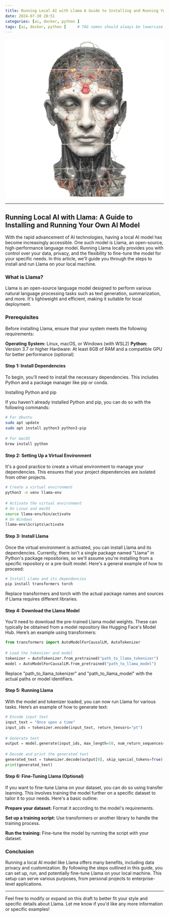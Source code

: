 ```yaml
---
title: Running Local AI with Llama A Guide to Installing and Running Your Own AI Model
date: 2024-07-30 20:51
categories: [ai, docker, python ]
tags: [ai, docker, python ]     # TAG names should always be lowercase
---
```



![Tkubernetes is beautiful!](/assets/img/local-ai.png "local-ai-img")

---

## Running Local AI with Llama: A Guide to Installing and Running Your Own AI Model

With the rapid advancement of AI technologies, having a local AI model has become increasingly accessible. One such model is Llama, an open-source, high-performance language model. Running Llama locally provides you with control over your data, privacy, and the flexibility to fine-tune the model for your specific needs. In this article, we'll guide you through the steps to install and run Llama on your local machine.

### What is Llama?
Llama is an open-source language model designed to perform various natural language processing tasks such as text generation, summarization, and more. It's lightweight and efficient, making it suitable for local deployment.

### Prerequisites
Before installing Llama, ensure that your system meets the following requirements:

__Operating System:__ Linux, macOS, or Windows (with WSL2)
__Python:__ Version 3.7 or higher
Hardware: At least 8GB of RAM and a compatible GPU for better performance (optional)

#### Step 1: Install Dependencies
To begin, you'll need to install the necessary dependencies. This includes Python and a package manager like pip or conda.

Installing Python and pip

If you haven't already installed Python and pip, you can do so with the following commands:
```bash
# For Ubuntu
sudo apt update
sudo apt install python3 python3-pip

# For macOS
brew install python
```
#### Step 2: Setting Up a Virtual Environment
It's a good practice to create a virtual environment to manage your dependencies. This ensures that your project dependencies are isolated from other projects.
```bash
# Create a virtual environment
python3 -m venv llama-env

# Activate the virtual environment
# On Linux and macOS
source llama-env/bin/activate
# On Windows
llama-env\Scripts\activate
```
#### Step 3: Install Llama
Once the virtual environment is activated, you can install Llama and its dependencies. Currently, there isn't a single package named "Llama" in Python's package repositories, so we'll assume you're installing from a specific repository or a pre-built model. Here's a general example of how to proceed:
```bash
# Install Llama and its dependencies
pip install transformers torch
```
Replace transformers and torch with the actual package names and sources if Llama requires different libraries.
#### Step 4: Download the Llama Model
You'll need to download the pre-trained Llama model weights. These can typically be obtained from a model repository like Hugging Face's Model Hub. Here’s an example using transformers:
```python
from transformers import AutoModelForCausalLM, AutoTokenizer

# Load the tokenizer and model
tokenizer = AutoTokenizer.from_pretrained("path_to_llama_tokenizer")
model = AutoModelForCausalLM.from_pretrained("path_to_llama_model")

```
Replace "path_to_llama_tokenizer" and "path_to_llama_model" with the actual paths or model identifiers.
#### Step 5: Running Llama
With the model and tokenizer loaded, you can now run Llama for various tasks. Here’s an example of how to generate text:
```python
# Encode input text
input_text = "Once upon a time"
input_ids = tokenizer.encode(input_text, return_tensors="pt")

# Generate text
output = model.generate(input_ids, max_length=50, num_return_sequences=1)

# Decode and print the generated text
generated_text = tokenizer.decode(output[0], skip_special_tokens=True)
print(generated_text)
```
#### Step 6: Fine-Tuning Llama (Optional)
If you want to fine-tune Llama on your dataset, you can do so using transfer learning. This involves training the model further on a specific dataset to tailor it to your needs. Here's a basic outline:

__Prepare your dataset:__ Format it according to the model's requirements.

__Set up a training script:__ Use transformers or another library to handle the training process.

__Run the training:__ Fine-tune the model by running the script with your dataset.
### Conclusion
Running a local AI model like Llama offers many benefits, including data privacy and customization. By following the steps outlined in this guide, you can set up, run, and potentially fine-tune Llama on your local machine. This setup can serve various purposes, from personal projects to enterprise-level applications.



---
Feel free to modify or expand on this draft to better fit your style and specific details about Llama. Let me know if you'd like any more information or specific examples!